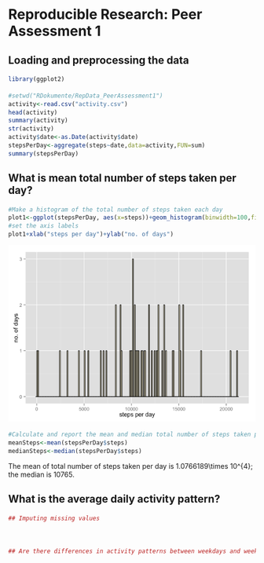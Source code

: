 # Reproducible Research: Peer Assessment 1


## Loading and preprocessing the data

```r
library(ggplot2)

#setwd("RDokumente/RepData_PeerAssessment1")
activity<-read.csv("activity.csv")
head(activity)
summary(activity)
str(activity)
activity$date<-as.Date(activity$date)
stepsPerDay<-aggregate(steps~date,data=activity,FUN=sum)
summary(stepsPerDay)
```

## What is mean total number of steps taken per day?


```r
#Make a histogram of the total number of steps taken each day
plot1<-ggplot(stepsPerDay, aes(x=steps))+geom_histogram(binwidth=100,fill="cornsilk",color="black")
#set the axis labels
plot1+xlab("steps per day")+ylab("no. of days")
```

![](PA1_final_files/figure-html/mean-1.png) 

```r
#Calculate and report the mean and median total number of steps taken per day
meanSteps<-mean(stepsPerDay$steps)
medianSteps<-median(stepsPerDay$steps)
```

The mean of total number of steps taken per day is 1.0766189\times 10^{4}; the median is 10765.

## What is the average daily activity pattern?


```r
## Imputing missing values



## Are there differences in activity patterns between weekdays and weekends?
```
